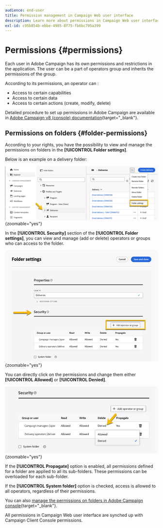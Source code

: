 ```yaml
---
audience: end-user
title: Permission management in Campaign Web user interface
description: Learn more about permissions in Campaign Web user interface
exl-id: c95b854b-ebbe-4985-8f75-fb6bc795a399
---
```


# Permissions {#permissions}

Each user in Adobe Campaign has its own permissions and restrictions in the application. The user can be a part of operators group and inherits the permissions of the group.

According to its permissions, an operator can :

* Access to certain capabilities
* Access to certain data
* Access to certain actions (create, modify, delete)

Detailed procedure to set up permissions in Adobe Campaign are available in [Adobe Campaign v8 (console) documentation](https://experienceleague.adobe.com/en/docs/campaign/campaign-v8/admin/permissions/gs-permissions){target="_blank"}.

## Permissions on folders {#folder-permissions}

According to your rights, you have the possibility to view and manage the permissions on folders in the **[!UICONTROL Folder settings]**.

Below is an example on a delivery folder:

  ![](assets/folder_settings.png){zoomable="yes"}

In the **[!UICONTROL Security]** section of the **[!UICONTROL Folder settings]**, you can view and manage (add or delete) operators or groups who can access to the folder. 

  ![](assets/folder_security.png){zoomable="yes"}

You can directly click on the permissions and change them either **[!UICONTROL Allowed]** or **[!UICONTROL Denied]**.

  ![](assets/folder_security_denied.png){zoomable="yes"}

If the **[!UICONTROL Propagate]** option is enabled, all permissions defined for a folder are applied to all its sub-folders. These permissions can be overloaded for each sub-folder.

If the **[!UICONTROL System folder]** option is checked, access is allowed to all operators, regardless of their permissions.

You can also [manage the permissions on folders in Adobe Campaign console](https://experienceleague.adobe.com/en/docs/campaign/campaign-v8/admin/permissions/folder-permissions){target="_blank"}.

All permissions in Campaign Web user interface are synched up with Campaign Client Console permissions.

